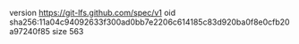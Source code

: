 version https://git-lfs.github.com/spec/v1
oid sha256:11a04c94092633f300ad0bb7e2206c614185c83d920ba0f8e0cfb20a97240f85
size 563
